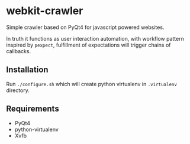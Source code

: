 # webkit-crawler

Simple crawler based on PyQt4 for javascript powered websites.

In truth it functions as user interaction automation, with workflow pattern
inspired by `pexpect`, fulfillment of expectations will trigger chains of
callbacks.


## Installation

Run `./configure.sh` which will create python virtualenv in `.virtualenv`
directory.


## Requirements

*  PyQt4
*  python-virtualenv
*  Xvfb
